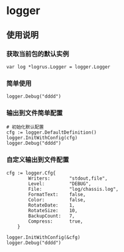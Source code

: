 # logger

## 使用说明

### 获取当前包的默认实例

```
var log *logrus.Logger = logger.Logger
```

### 简单使用

```
logger.Debug("dddd")
```
### 输出到文件简单配置

```
# 初始化默认配置
cfg := logger.DefaultDefinition()
logger.InitWithConfig(cfg)
logger.Debug("dddd")
```

### 自定义输出到文件配置

```
cfg := logger.Cfg{
		Writers:       "stdout,file",
		Level:         "DEBUG",
		File:          "log/chassis.log",
		FormatText:    false,
		Color:         false,
		RotateDate:    1,
		RotateSize:    10,
		BackupCount:   7,
		Compress: 	   true,
	}

logger.InitWithConfig(&cfg)
logger.Debug("dddd")

```
